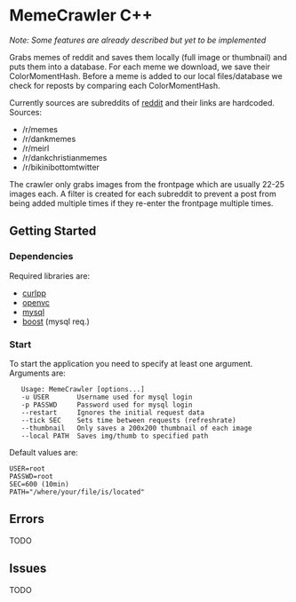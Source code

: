 # MemeCrawler C++
*Note: Some features are already described but yet to be implemented*

Grabs memes of reddit and saves them locally (full image or thumbnail) and puts them into a database.
For each meme we download, we save their ColorMomentHash. Before a meme is 
added to our local files/database we check for reposts by comparing each 
ColorMomentHash.

Currently sources are subreddits of [reddit](https://reddit.com/) and their links are hardcoded.
Sources:
 * /r/memes
 * /r/dankmemes
 * /r/meirl
 * /r/dankchristianmemes
 * /r/bikinibottomtwitter

The crawler only grabs images from the frontpage which are usually 22-25 
images each. A filter is created for each subreddit to prevent a post from 
being added multiple times if they re-enter the frontpage multiple times.

## Getting Started

### Dependencies

Required libraries are:
 * [curlpp](http://www.curlpp.org/)
 * [openvc](https://opencv.org/)
 * [mysql](https://dev.mysql.com/downloads/connector/cpp/) 
 * [boost](http://www.boost.org/) (mysql req.)

### Start

To start the application you need to specify at least one argument.
Arguments are: 
```
   Usage: MemeCrawler [options...]
   -u USER       Username used for mysql login
   -p PASSWD     Password used for mysql login
   --restart     Ignores the initial request data
   --tick SEC    Sets time between requests (refreshrate)
   --thumbnail   Only saves a 200x200 thumbnail of each image
   --local PATH  Saves img/thumb to specified path
```

Default values are:
```
USER=root
PASSWD=root
SEC=600 (10min)
PATH="/where/your/file/is/located"
```

## Errors

TODO

## Issues

TODO

